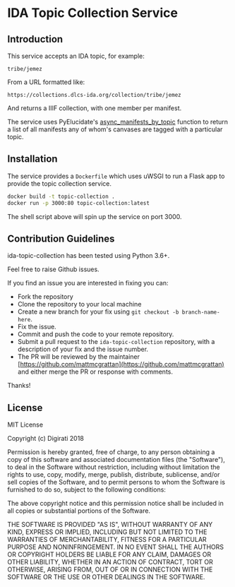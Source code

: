 # IDA Topic Collection Service

## Introduction

This service accepts an IDA topic, for example:

`tribe/jemez`

From a URL formatted like:

`https://collections.dlcs-ida.org/collection/tribe/jemez`

And returns a IIIF collection, with one member per manifest.

The service uses PyElucidate's [async_manifests_by_topic](https://pyelucidate.readthedocs.io/en/latest/pyelucidate.html#pyelucidate.pyelucidate.async_manifests_by_topic) function
to return a list of all manifests any of whom's canvases are tagged with a particular topic.

## Installation

The service provides a `Dockerfile` which uses uWSGI to run a Flask app to provide the topic collection service.


```bash
docker build -t topic-collection .
docker run -p 3000:80 topic-collection:latest
```

The shell script above will spin up the service on port 3000.


## Contribution Guidelines

ida-topic-collection has been tested using Python 3.6+. 

Feel free to raise Github issues. 

If you find an issue you are interested in fixing you can:


* Fork the repository
* Clone the repository to your local machine
* Create a new branch for your fix using `git checkout -b branch-name-here`.
* Fix the issue.
* Commit and push the code to your remote repository.
* Submit a pull request to the `ida-topic-collection` repository, with a description of your fix and the issue number.
* The PR will be reviewed by the maintainer [https://github.com/mattmcgrattan](https://github.com/mattmcgrattan) and either merge the PR or response with comments.

Thanks!

## License

MIT License

Copyright (c) Digirati 2018

Permission is hereby granted, free of charge, to any person obtaining a copy
of this software and associated documentation files (the "Software"), to deal
in the Software without restriction, including without limitation the rights
to use, copy, modify, merge, publish, distribute, sublicense, and/or sell
copies of the Software, and to permit persons to whom the Software is
furnished to do so, subject to the following conditions:

The above copyright notice and this permission notice shall be included in all
copies or substantial portions of the Software.

THE SOFTWARE IS PROVIDED "AS IS", WITHOUT WARRANTY OF ANY KIND, EXPRESS OR
IMPLIED, INCLUDING BUT NOT LIMITED TO THE WARRANTIES OF MERCHANTABILITY,
FITNESS FOR A PARTICULAR PURPOSE AND NONINFRINGEMENT. IN NO EVENT SHALL THE
AUTHORS OR COPYRIGHT HOLDERS BE LIABLE FOR ANY CLAIM, DAMAGES OR OTHER
LIABILITY, WHETHER IN AN ACTION OF CONTRACT, TORT OR OTHERWISE, ARISING FROM,
OUT OF OR IN CONNECTION WITH THE SOFTWARE OR THE USE OR OTHER DEALINGS IN THE
SOFTWARE.





